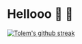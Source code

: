 # Hellooo :wave: 👾


[![Tolem's github streak](https://github-readme-streak-stats.herokuapp.com/?user=tolem)](https://github.com/tolem)

